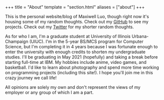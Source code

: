 +++
title = "About"
template = "section.html"
aliases = ["about"]
+++

This is the personal website/blog of Maxiwell Luo, though right now it's housing some of my random thoughts. Check out my [GitHub](https://github.com/maxluoXIII) to see my projects. Check out my [Twitter](https://twitter.com/maxXIII13) for my shorter random thoughts.

As for who I am, I'm a graduate student at University of Illinois Urbana-Champaign (UIUC). I'm in the 5-year BS/MCS program for Computer Science, but I'm completing it in 4 years because I was fortunate enough to enter the university with enough credits to shorten my undergraduate studies. I'll be graduating in May 2021 (hopefully) and taking a break before starting full-time at IBM. My hobbies include anime, video games, and basketball. I'd like to learn about photography and spend more time working on programming projects (including this site!). I hope you'll join me in this crazy journey we call life!

All opinions are solely my own and don't represent the views of my employer or any group of which I am a part.